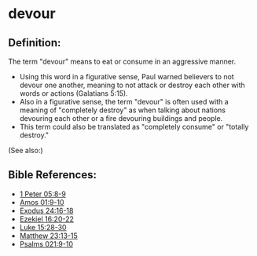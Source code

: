 # devour #

## Definition: ##

The term "devour" means to eat or consume in an aggressive manner.

* Using this word in a figurative sense, Paul warned believers to not devour one another, meaning to not attack or destroy each other with words or actions (Galatians 5:15).
* Also in a figurative sense, the term "devour" is often used with a meaning of "completely destroy" as when talking about nations devouring each other or a fire devouring buildings and people.
* This term could also be translated as "completely consume" or "totally destroy."

(See also:)

## Bible References: ##

* [1 Peter 05:8-9](https://door43.org/en/bible/notes/1pe/05/08)
* [Amos 01:9-10](https://door43.org/en/bible/notes/amo/01/09)
* [Exodus 24:16-18](https://door43.org/en/bible/notes/exo/24/16)
* [Ezekiel 16:20-22](https://door43.org/en/bible/notes/ezk/16/20)
* [Luke 15:28-30](https://door43.org/en/bible/notes/luk/15/28)
* [Matthew 23:13-15](https://door43.org/en/bible/notes/mat/23/13)
* [Psalms 021:9-10](https://door43.org/en/bible/notes/psa/021/009)


